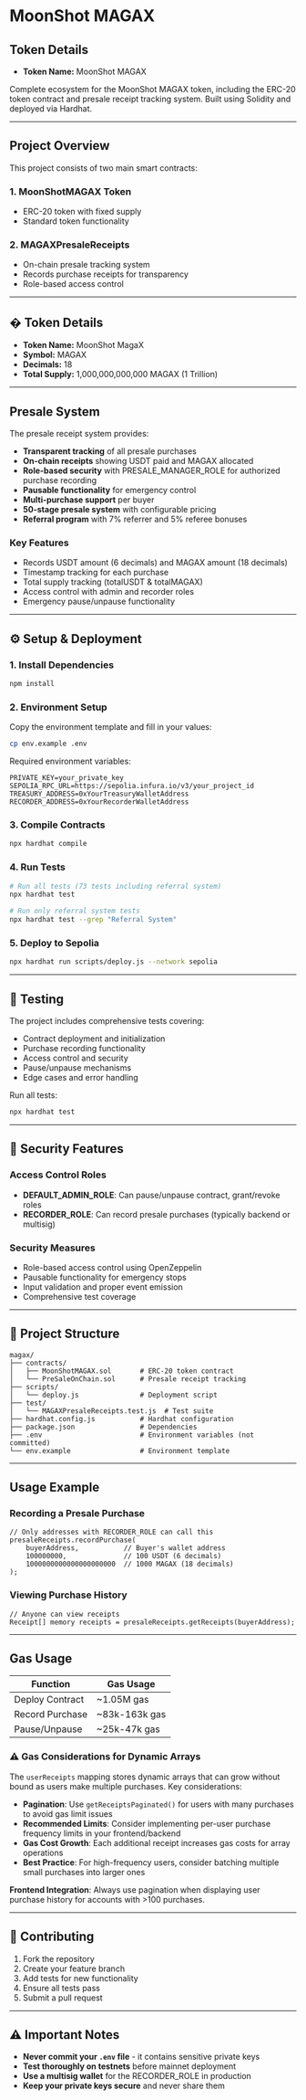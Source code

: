# MoonShot MAGAX

## Token Details

- **Token Name:** MoonShot MAGAX

Complete ecosystem for the MoonShot MAGAX token, including the ERC-20 token contract and presale receipt tracking system. Built using Solidity and deployed via Hardhat.

---

## Project Overview

This project consists of two main smart contracts:

### 1. **MoonShotMAGAX Token**

- ERC-20 token with fixed supply
- Standard token functionality

### 2. **MAGAXPresaleReceipts**

- On-chain presale tracking system
- Records purchase receipts for transparency
- Role-based access control

---

## � Token Details

- **Token Name:** MoonShot MagaX
- **Symbol:** MAGAX
- **Decimals:** 18
- **Total Supply:** 1,000,000,000,000 MAGAX (1 Trillion)

---

## Presale System

The presale receipt system provides:

- **Transparent tracking** of all presale purchases
- **On-chain receipts** showing USDT paid and MAGAX allocated
- **Role-based security** with PRESALE_MANAGER_ROLE for authorized purchase recording
- **Pausable functionality** for emergency control
- **Multi-purchase support** per buyer
- **50-stage presale system** with configurable pricing
- **Referral program** with 7% referrer and 5% referee bonuses

### Key Features

- Records USDT amount (6 decimals) and MAGAX amount (18 decimals)
- Timestamp tracking for each purchase
- Total supply tracking (totalUSDT & totalMAGAX)
- Access control with admin and recorder roles
- Emergency pause/unpause functionality

---

## ⚙️ Setup & Deployment

### 1. Install Dependencies

```bash
npm install
```

### 2. Environment Setup

Copy the environment template and fill in your values:

```bash
cp env.example .env
```

Required environment variables:

```env
PRIVATE_KEY=your_private_key
SEPOLIA_RPC_URL=https://sepolia.infura.io/v3/your_project_id
TREASURY_ADDRESS=0xYourTreasuryWalletAddress
RECORDER_ADDRESS=0xYourRecorderWalletAddress
```

### 3. Compile Contracts

```bash
npx hardhat compile
```

### 4. Run Tests

```bash
# Run all tests (73 tests including referral system)
npx hardhat test

# Run only referral system tests
npx hardhat test --grep "Referral System"
```

### 5. Deploy to Sepolia

```bash
npx hardhat run scripts/deploy.js --network sepolia
```

---

## 🧪 Testing

The project includes comprehensive tests covering:

- Contract deployment and initialization
- Purchase recording functionality
- Access control and security
- Pause/unpause mechanisms
- Edge cases and error handling

Run all tests:

```bash
npx hardhat test
```

---

## 🔐 Security Features

### Access Control Roles

- **DEFAULT_ADMIN_ROLE**: Can pause/unpause contract, grant/revoke roles
- **RECORDER_ROLE**: Can record presale purchases (typically backend or multisig)

### Security Measures

- Role-based access control using OpenZeppelin
- Pausable functionality for emergency stops
- Input validation and proper event emission
- Comprehensive test coverage

---

## 📁 Project Structure

```text
magax/
├── contracts/
│   ├── MoonShotMAGAX.sol       # ERC-20 token contract
│   └── PreSaleOnChain.sol      # Presale receipt tracking
├── scripts/
│   └── deploy.js               # Deployment script
├── test/
│   └── MAGAXPresaleReceipts.test.js  # Test suite
├── hardhat.config.js           # Hardhat configuration
├── package.json                # Dependencies
├── .env                        # Environment variables (not committed)
└── env.example                 # Environment template
```

---

## Usage Example

### Recording a Presale Purchase

```solidity
// Only addresses with RECORDER_ROLE can call this
presaleReceipts.recordPurchase(
    buyerAddress,           // Buyer's wallet address
    100000000,              // 100 USDT (6 decimals)
    1000000000000000000000  // 1000 MAGAX (18 decimals)
);
```

### Viewing Purchase History

```solidity
// Anyone can view receipts
Receipt[] memory receipts = presaleReceipts.getReceipts(buyerAddress);
```

---

## Gas Usage

| Function | Gas Usage |
|----------|-----------|
| Deploy Contract | ~1.05M gas |
| Record Purchase | ~83k-163k gas |
| Pause/Unpause | ~25k-47k gas |

### ⚠️ Gas Considerations for Dynamic Arrays

The `userReceipts` mapping stores dynamic arrays that can grow without bound as users make multiple purchases. Key considerations:

- **Pagination**: Use `getReceiptsPaginated()` for users with many purchases to avoid gas limit issues
- **Recommended Limits**: Consider implementing per-user purchase frequency limits in your frontend/backend
- **Gas Cost Growth**: Each additional receipt increases gas costs for array operations
- **Best Practice**: For high-frequency users, consider batching multiple small purchases into larger ones

**Frontend Integration**: Always use pagination when displaying user purchase history for accounts with >100 purchases.

---

## 🤝 Contributing

1. Fork the repository
2. Create your feature branch
3. Add tests for new functionality
4. Ensure all tests pass
5. Submit a pull request

---

## ⚠️ Important Notes

- **Never commit your `.env` file** - it contains sensitive private keys
- **Test thoroughly on testnets** before mainnet deployment
- **Use a multisig wallet** for the RECORDER_ROLE in production
- **Keep your private keys secure** and never share them
